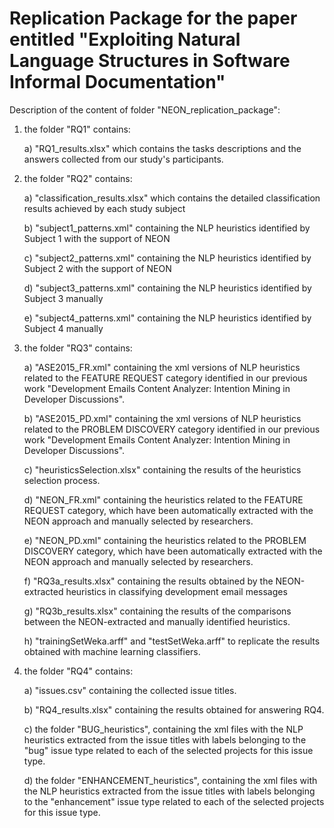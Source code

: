 # Replication Package for the paper entitled "Exploiting Natural Language Structures in Software Informal Documentation"

Description of the content of folder "NEON_replication_package":
1) the folder "RQ1" contains:
   
   a) "RQ1_results.xlsx" which contains the tasks descriptions and the answers collected from our study's participants.

2) the folder "RQ2" contains:
  
   a) "classification_results.xlsx" which contains the detailed classification results achieved by each study subject
   
   b) "subject1_patterns.xml" containing the NLP heuristics identified by Subject 1 with the support of NEON
   
   c) "subject2_patterns.xml" containing the NLP heuristics identified by Subject 2 with the support of NEON
   
   d) "subject3_patterns.xml" containing the NLP heuristics identified by Subject 3 manually
   
   e) "subject4_patterns.xml" containing the NLP heuristics identified by Subject 4 manually

2) the folder "RQ3" contains:
   
   a) "ASE2015_FR.xml" containing the xml versions of NLP heuristics related to the FEATURE REQUEST category identified 
      in our previous work "Development Emails Content Analyzer: Intention Mining in Developer Discussions". 
   
   b) "ASE2015_PD.xml" containing the xml versions of NLP heuristics related to the PROBLEM DISCOVERY category identified 
      in our previous work "Development Emails Content Analyzer: Intention Mining in Developer Discussions".       
   
   c) "heuristicsSelection.xlsx" containing the results of the heuristics selection process.
   
   d) "NEON_FR.xml" containing the heuristics related to the FEATURE REQUEST category, which have been automatically extracted 
      with the NEON approach and manually selected by researchers.      
   
   e) "NEON_PD.xml" containing the heuristics related to the PROBLEM DISCOVERY category, which have been automatically extracted 
      with the NEON approach and manually selected by researchers.      
   
   f) "RQ3a_results.xlsx" containing the results obtained by the NEON-extracted heuristics in classifying development email messages
   
   g) "RQ3b_results.xlsx" containing the results of the comparisons between the NEON-extracted and manually identified heuristics.
   
   h) "trainingSetWeka.arff" and "testSetWeka.arff" to replicate the results obtained with machine learning classifiers.
   
3) the folder "RQ4" contains:
   
   a) "issues.csv" containing the collected issue titles.   
   
   b) "RQ4_results.xlsx" containing the results obtained for answering RQ4.
   
   c) the folder "BUG_heuristics", containing the xml files with the NLP heuristics extracted from the issue titles with 
      labels belonging to the "bug" issue type related to each of the selected projects for this issue type.
      
   d) the folder "ENHANCEMENT_heuristics", containing the xml files with the NLP heuristics extracted from the issue titles with 
      labels belonging to the "enhancement" issue type related to each of the selected projects for this issue type.
